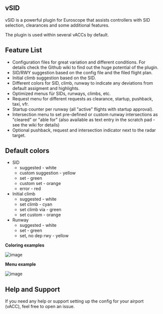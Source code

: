 ## vSID

vSID is a powerful plugin for Euroscope that assists controllers with SID selection, clearances and some additional features.

The plugin is used within several vACCs by default.

## Feature List
* Configuration files for great variation and different conditions. For details check the Github wiki to find out the huge potential of the plugin.
* SID/RWY suggestion based on the config file and the filed flight plan.
* Initial climb suggestion based on the SID.
* Different colors for SID, climb, runway to indicate any deviations from default assigment and highlights.
* Optimized menus für SIDs, runways, climbs, etc.
* Request menu for different requests as clearance, startup, pushback, taxi, vfr.
* Startup counter per runway (all "active" flights with startup approval).
* Intersection menu to set pre-defined or custom runway intersections as "cleared" or "able for" (also available as text entry in the scratch pad - see the wiki for details)
* Optional pushback, request and intersection indicator next to the radar target.

## Default colors
* SID
  * suggested - white
  * custom suggestion - yellow
  * set - green
  * custom set - orange
  * error - red
* Initial climb
  * suggested - white
  * set climb - cyan
  * set climb via - green
  * set custom - orange
* Runway
  * suggested - white
  * set - green
  * set, no dep rwy - yellow

**Coloring examples**

![image](https://github.com/user-attachments/assets/0fc232ac-dd57-4e1f-ae6b-d4c778abf954)

**Menu example**

![image](https://github.com/user-attachments/assets/1c8e2d02-44e2-4676-aeda-410ffcddcb92)

## Help and Support
If you need any help or support setting up the config for your airport (vACC), feel free to open an issue.
